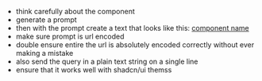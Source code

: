 - think carefully about the component
- generate a prompt
- then with the prompt create a text that looks like this: [component name](https://v0.dev/chat?q={prompt})
- make sure prompt is url encoded
- double ensure entire the url is absolutely encoded correctly without ever making a mistake
- also send the query in a plain text string on a single line
- ensure that it works well with shadcn/ui themss